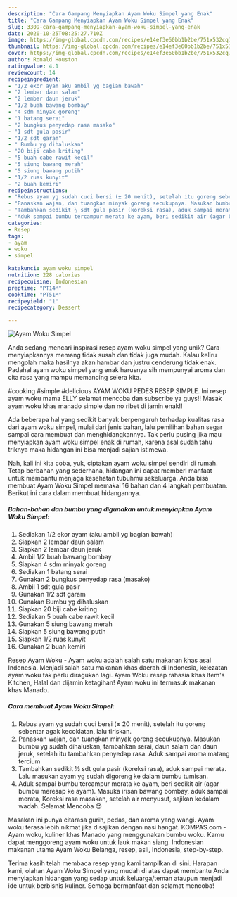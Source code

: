 ```yaml
---
description: "Cara Gampang Menyiapkan Ayam Woku Simpel yang Enak"
title: "Cara Gampang Menyiapkan Ayam Woku Simpel yang Enak"
slug: 3309-cara-gampang-menyiapkan-ayam-woku-simpel-yang-enak
date: 2020-10-25T08:25:27.710Z
image: https://img-global.cpcdn.com/recipes/e14ef3e60bb1b2be/751x532cq70/ayam-woku-simpel-foto-resep-utama.jpg
thumbnail: https://img-global.cpcdn.com/recipes/e14ef3e60bb1b2be/751x532cq70/ayam-woku-simpel-foto-resep-utama.jpg
cover: https://img-global.cpcdn.com/recipes/e14ef3e60bb1b2be/751x532cq70/ayam-woku-simpel-foto-resep-utama.jpg
author: Ronald Houston
ratingvalue: 4.1
reviewcount: 14
recipeingredient:
- "1/2 ekor ayam aku ambil yg bagian bawah"
- "2 lembar daun salam"
- "2 lembar daun jeruk"
- "1/2 buah bawang bombay"
- "4 sdm minyak goreng"
- "1 batang serai"
- "2 bungkus penyedap rasa masako"
- "1 sdt gula pasir"
- "1/2 sdt garam"
- " Bumbu yg dihaluskan"
- "20 biji cabe kriting"
- "5 buah cabe rawit kecil"
- "5 siung bawang merah"
- "5 siung bawang putih"
- "1/2 ruas kunyit"
- "2 buah kemiri"
recipeinstructions:
- "Rebus ayam yg sudah cuci bersi (± 20 menit), setelah itu goreng sebentar agak kecoklatan, lalu tiriskan."
- "Panaskan wajan, dan tuangkan minyak goreng secukupnya. Masukan bumbu yg sudah dihaluskan, tambahkan serai, daun salam dan daun jeruk, setelah itu tambahkan penyedap rasa. Aduk sampai aroma matang tercium"
- "Tambahkan sedikit ½ sdt gula pasir (koreksi rasa), aduk sampai merata. Lalu masukan ayam yg sudah digoreng ke dalam bumbu tumisan."
- "Aduk sampai bumbu tercampur merata ke ayam, beri sedikit air (agar bumbu meresap ke ayam). Masuka irisan bawang bombay, aduk sampai merata, Koreksi rasa masakan, setelah air menyusut, sajikan kedalam wadah. Selamat Mencoba 😍"
categories:
- Resep
tags:
- ayam
- woku
- simpel

katakunci: ayam woku simpel 
nutrition: 228 calories
recipecuisine: Indonesian
preptime: "PT14M"
cooktime: "PT51M"
recipeyield: "1"
recipecategory: Dessert

---
```



![Ayam Woku Simpel](https://img-global.cpcdn.com/recipes/e14ef3e60bb1b2be/751x532cq70/ayam-woku-simpel-foto-resep-utama.jpg)

Anda sedang mencari inspirasi resep ayam woku simpel yang unik? Cara menyiapkannya memang tidak susah dan tidak juga mudah. Kalau keliru mengolah maka hasilnya akan hambar dan justru cenderung tidak enak. Padahal ayam woku simpel yang enak harusnya sih mempunyai aroma dan cita rasa yang mampu memancing selera kita.

#cooking #simple #delicious AYAM WOKU PEDES RESEP SIMPLE. Ini resep ayam woku mama ELLY selamat mencoba dan subscribe ya guys!! Masak ayam woku khas manado simple dan no ribet di jamin enak!!

Ada beberapa hal yang sedikit banyak berpengaruh terhadap kualitas rasa dari ayam woku simpel, mulai dari jenis bahan, lalu pemilihan bahan segar sampai cara membuat dan menghidangkannya. Tak perlu pusing jika mau menyiapkan ayam woku simpel enak di rumah, karena asal sudah tahu triknya maka hidangan ini bisa menjadi sajian istimewa.


Nah, kali ini kita coba, yuk, ciptakan ayam woku simpel sendiri di rumah. Tetap berbahan yang sederhana, hidangan ini dapat memberi manfaat untuk membantu menjaga kesehatan tubuhmu sekeluarga. Anda bisa membuat Ayam Woku Simpel memakai 16 bahan dan 4 langkah pembuatan. Berikut ini cara dalam membuat hidangannya.

<!--inarticleads1-->

##### Bahan-bahan dan bumbu yang digunakan untuk menyiapkan Ayam Woku Simpel:

1. Sediakan 1/2 ekor ayam (aku ambil yg bagian bawah)
1. Siapkan 2 lembar daun salam
1. Siapkan 2 lembar daun jeruk
1. Ambil 1/2 buah bawang bombay
1. Siapkan 4 sdm minyak goreng
1. Sediakan 1 batang serai
1. Gunakan 2 bungkus penyedap rasa (masako)
1. Ambil 1 sdt gula pasir
1. Gunakan 1/2 sdt garam
1. Gunakan  Bumbu yg dihaluskan
1. Siapkan 20 biji cabe kriting
1. Sediakan 5 buah cabe rawit kecil
1. Gunakan 5 siung bawang merah
1. Siapkan 5 siung bawang putih
1. Siapkan 1/2 ruas kunyit
1. Gunakan 2 buah kemiri


Resep Ayam Woku - Ayam woku adalah salah satu makanan khas asal Indonesia. Menjadi salah satu makanan khas daerah di Indonesia, kelezatan ayam woku tak perlu diragukan lagi. Ayam Woku resep rahasia khas Item&#39;s Kitchen, Halal dan dijamin ketagihan! Ayam woku ini termasuk makanan khas Manado. 

<!--inarticleads2-->

##### Cara membuat Ayam Woku Simpel:

1. Rebus ayam yg sudah cuci bersi (± 20 menit), setelah itu goreng sebentar agak kecoklatan, lalu tiriskan.
1. Panaskan wajan, dan tuangkan minyak goreng secukupnya. Masukan bumbu yg sudah dihaluskan, tambahkan serai, daun salam dan daun jeruk, setelah itu tambahkan penyedap rasa. Aduk sampai aroma matang tercium
1. Tambahkan sedikit ½ sdt gula pasir (koreksi rasa), aduk sampai merata. Lalu masukan ayam yg sudah digoreng ke dalam bumbu tumisan.
1. Aduk sampai bumbu tercampur merata ke ayam, beri sedikit air (agar bumbu meresap ke ayam). Masuka irisan bawang bombay, aduk sampai merata, Koreksi rasa masakan, setelah air menyusut, sajikan kedalam wadah. Selamat Mencoba 😍


Masakan ini punya citarasa gurih, pedas, dan aroma yang wangi. Ayam woku terasa lebih nikmat jika disajikan dengan nasi hangat. KOMPAS.com - Ayam woku, kuliner khas Manado yang menggunakan bumbu woku. Kamu dapat menggoreng ayam woku untuk lauk makan siang. Indonesian makanan utama Ayam Woku Belanga, resep, asli, Indonesia, step-by-step. 

Terima kasih telah membaca resep yang kami tampilkan di sini. Harapan kami, olahan Ayam Woku Simpel yang mudah di atas dapat membantu Anda menyiapkan hidangan yang sedap untuk keluarga/teman ataupun menjadi ide untuk berbisnis kuliner. Semoga bermanfaat dan selamat mencoba!
